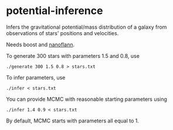 # potential-inference
Infers the gravitational potential/mass distribution of a galaxy from observations of stars' positions and velocities.

Needs boost and [nanoflann](https://github.com/jlblancoc/nanoflann/blob/master/include/nanoflann.hpp).

To generate 300 stars with parameters 1.5 and 0.8, use

    ./generate 300 1.5 0.8 > stars.txt
     
To infer parameters, use

    ./infer < stars.txt
    
You can provide MCMC with reasonable starting parameters using

    ./infer 1.4 0.9 < stars.txt
    
By default, MCMC starts with parameters all equal to 1.
